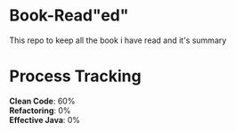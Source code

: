 # Book-Read"ed"
This repo to keep all the book i have read and it's summary

# Process Tracking
**Clean Code**: 60% \
**Refactoring**: 0% \
**Effective Java**: 0%
